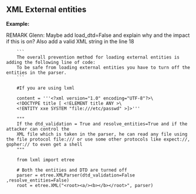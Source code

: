 XML External entities
-------

**Example:**

REMARK Glenn: Maybe add load_dtd=False and explain why and the impact if this is on? Also add a valid XML string in the line 18 

	    ```
	    The overall prevention method for loading external entities is adding the following line of code:
        To be safe from loading external entities you have to turn off the entities in the parser.
	    ```
	    
	    #If you are using lxml 

	    content = '''<?xml version="1.0" encoding="UTF-8"?>\
		<!DOCTYPE title [ <!ELEMENT title ANY >\
        <!ENTITY xxe SYSTEM "file:///etc/passwd" >]>'''

        """
		If the dtd_validation = True and resolve_entities=True and if the attacker can control the
		XML file which is taken in the parser, he can read any file using the file protocol file:/// or use some other protocols like expect://, gopher:// to even get a shell        
        """

	    from lxml import etree
	    
	    # Both the entities and DTD are turned off
	    parser = etree.XMLParser(dtd_validation=False ,resolve_entities=False)
	    root = etree.XML("<root><a/><b></b></root>", parser)
	    

	    


	    





	

